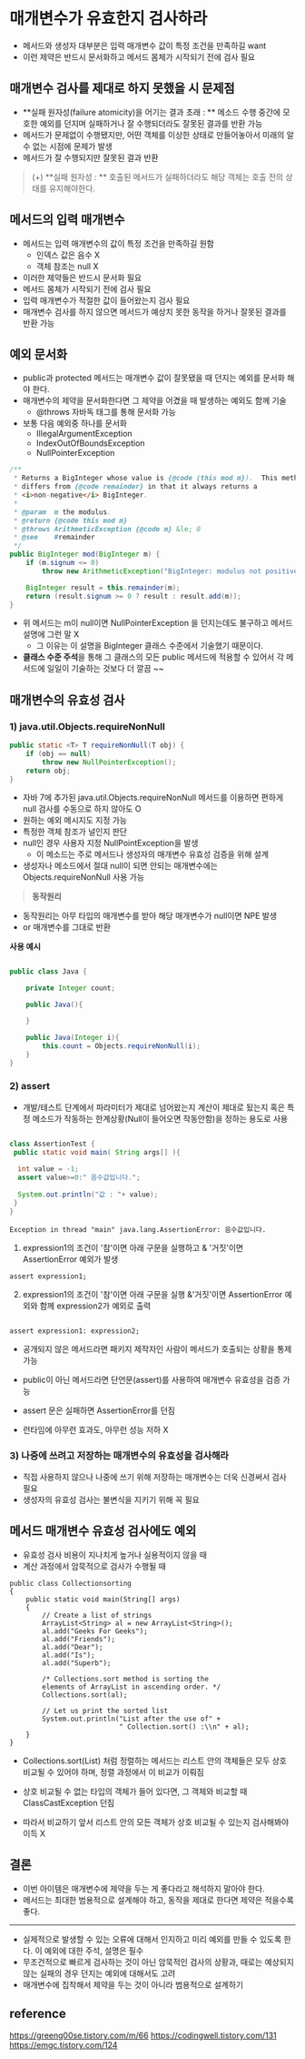 # 매개변수가 유효한지 검사하라
- 메서드와 생성자 대부분은 입력 매개변수 값이 특정 조건을 만족하길 want
- 이런 제약은 반드시 문서화하고 메서드 몸체가 시작되기 전에 검사 필요


## 매개변수 검사를 제대로 하지 못했을 시 문제점
- **실패 원자성(failure atomicity)을 어기는 결과 초래 : **
메소드 수행 중간에 모호한 예외를 던지며 실패하거나 잘 수행되더라도 잘못된 결과를 반환 가능
- 메서드가 문제없이 수행됐지만, 어떤 객체를 이상한 상태로 만들어놓아서 미래의 알 수 없는 시점에 문제가 발생
- 메서드가 잘 수행되지만 잘못된 결과 반환 


> (+) **실패 원자성 : **
호출된 메서드가 실패하더라도 해당 객체는 호출 전의 상태를 유지해야한다.

## 메서드의 입력 매개변수
- 메서드는 입력 매개변수의 값이 특정 조건을 만족하길 원함 
  - 인덱스 값은 음수 X
  - 객체 참조는 null X
- 이러한 제약들은 반드시 문서화 필요 
- 메서드 몸체가 시작되기 전에 검사 필요
- 입력 매개변수가 적절한 값이 들어왔는지 검사 필요
- 매개변수 검사를 하지 않으면 메서드가 예상치 못한 동작을 하거나 잘못된 결과를 반환 가능

##  예외 문서화
- public과 protected 메서드는 매개변수 값이 잘못됐을 때 던지는 예외를 문서화 해야 한다.
- 매개변수의 제약을 문서화한다면 그 제약을 어겼을 때 발생하는 예외도 함께 기술
	- @throws 자바독 태그를 통해 문서화 가능
- 보통 다음 예외중 하나를 문서화
  - IllegalArgumentException
  - IndexOutOfBoundsException
  - NullPointerException


```java
/**
 * Returns a BigInteger whose value is {@code (this mod m}).  This method
 * differs from {@code remainder} in that it always returns a
 * <i>non-negative</i> BigInteger.
 *
 * @param  m the modulus.
 * @return {@code this mod m}
 * @throws ArithmeticException {@code m} &le; 0
 * @see    #remainder
 */
public BigInteger mod(BigInteger m) {
    if (m.signum <= 0)
        throw new ArithmeticException("BigInteger: modulus not positive");

    BigInteger result = this.remainder(m);
    return (result.signum >= 0 ? result : result.add(m));
}
```

- 위 메서드는 m이 null이면 NullPointerException 을 던지는데도 불구하고 메서드 설명에 그런 말 X
	- 그 이유는 이 설명을 BigInteger 클래스 수준에서 기술했기 때문이다.
- **클래스 수준 주석**을 통해 그 클래스의 모든 public 메서드에 적용할 수 있어서 각 메서드에 일일이 기술하는 것보다 더 깔끔 ~~ 

## 매개변수의 유효성 검사
### 1) java.util.Objects.requireNonNull
```java
public static <T> T requireNonNull(T obj) {
    if (obj == null)
        throw new NullPointerException();
    return obj;
}
```

- 자바 7에 추가된 java.util.Objects.requireNonNull 메서드를 이용하면 편하게 null 검사를 수동으로 하지 않아도 O 
- 원하는 예외 메시지도 지정 가능
- 특정한 객체 참조가 널인지 판단
- null인 경우 사용자 지정 NullPointException을 발생
	- 이 메소드는 주로 메서드나 생성자의 매개변수 유효성 검증을 위해 설계 
- 생성자나 메소드에서 절대 null이 되면 안되는 매개변수에는 Objects.requireNonNull 사용 가능 

> **동작원리**  
- 동작원리는 아무 타입의 매개변수를 받아 해당 매개변수가 null이면 NPE 발생 
- or 매개변수를 그대로 반환


**사용 예시**
```java

public class Java {

    private Integer count;

    public Java(){

    }

    public Java(Integer i){
        this.count = Objects.requireNonNull(i);
    }
}

```
    

### 2) assert
- 개발/테스트 단계에서 파라미터가 제대로 넘어왔는지 계산이 제대로 됬는지 혹은 특정 메소드가 작동하는 한계상황(Null이 들어오면 작동안함)을 정하는 용도로 사용 

```java

class AssertionTest {  
 public static void main( String args[] ){  
      
  int value = -1;  
  assert value>=0:" 음수값입니다.";  
  
  System.out.println("값 : "+ value);  
 }   
}
```

```
Exception in thread "main" java.lang.AssertionError: 음수값입니다.
```

1) expression1의 조건이 '참'이면 아래 구문을 실행하고 & '거짓'이면 AssertionError 예외가 발생
```
assert expression1;
```

2) expression1의 조건이 '참'이면 아래 구문을 실행 &'거짓'이면 AssertionError 예외와 함께 expression2가 예외로 출력 
```

assert expression1: expression2;
```

- 공개되지 않은 메서드라면 패키지 제작자인 사람이 메서드가 호출되는 상황을 통제 가능 

- public이 아닌 메서드라면 단언문(assert)를 사용하여 매개변수 유효성을 검증 가능 
- assert 문은 실패하면 AssertionError를 던짐
- 런타임에 아무런 효과도, 아무런 성능 저하 X


### 3) 나중에 쓰려고 저장하는 매개변수의 유효성을 검사해라
- 직접 사용하지 않으나 나중에 쓰기 위해 저장하는 매개변수는 더욱 신경써서 검사 필요
- 생성자의 유효성 검사는 불변식을 지키기 위해 꼭 필요 


## 메서드 매개변수 유효성 검사에도 예외
- 유효성 검사 비용이 지나치게 높거나 실용적이지 않을 때
- 계산 과정에서 암묵적으로 검사가 수행될 때 

```jaca
public class Collectionsorting 
{ 
    public static void main(String[] args) 
    { 
        // Create a list of strings 
        ArrayList<String> al = new ArrayList<String>(); 
        al.add("Geeks For Geeks"); 
        al.add("Friends"); 
        al.add("Dear"); 
        al.add("Is"); 
        al.add("Superb"); 
  
        /* Collections.sort method is sorting the 
        elements of ArrayList in ascending order. */
        Collections.sort(al); 
  
        // Let us print the sorted list 
        System.out.println("List after the use of" + 
                           " Collection.sort() :\\n" + al); 
    } 
}
```
- Collections.sort(List) 처럼 정렬하는 메서드는 리스트 안의 객체들은 모두 상호 비교될 수 있어야 하며, 정렬 과정에서 이 비교가 이뤄짐

- 상호 비교될 수 없는 타입의 객체가 들어 있다면, 그 객체와 비교할 때 ClassCastException 던짐 

- 따라서 비교하기 앞서 리스트 안의 모든 객체가 상호 비교될 수 있는지 검사해봐야 이득 X

## 결론
- 이번 아이템은 매개변수에 제약을 두는 게 좋다라고 해석하지 말아야 한다.
- 메서드는 최대한 범용적으로 설계해야 하고, 동작을 제대로 한다면 제약은 적을수록 좋다.

_____________________________________________________

- 실제적으로 발생할 수 있는 오류에 대해서 인지하고 미리 예외를 만들 수 있도록 한다. 이 예외에 대한 주석, 설명은 필수
- 무조건적으로 빠르게 검사하는 것이 아닌 암묵적인 검사의 상황과, 때로는 예상되지 않는 실패의 경우 던지는 예외에 대해서도 고려
- 매개변수에 집착해서 제약을 두는 것이 아니라 범용적으로 설계하기

## reference
https://greeng00se.tistory.com/m/66
https://codingwell.tistory.com/131
https://emgc.tistory.com/124